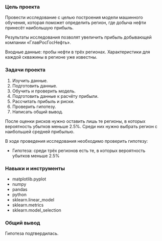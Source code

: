 ### Цель проекта

Провести исследование с целью построения модели машинного обучения, которая поможет определить регион, где добыча нефти принесёт наибольшую прибыль.

Результаты исследования позволят увеличить прибыль добывающей компании «ГлавРосГосНефть».

Входные данные: пробы нефти в трёх регионах. Характеристики для каждой скважины в регионе уже известны.


### Задачи проекта

1. Изучить данные.
2. Подготовить данные.
3. Обучить и проверить модель.
4. Подготовить данные к расчёту прибыли.
5. Рассчитать прибыль и риски.
6. Проверить гипотезу.
7. Написать общий вывод.

После оценки рисков нужно оставить лишь те регионы, в которых вероятность убытков меньше 2.5%. Среди них нужно выбрать регион с наибольшей средней прибылью.

В ходе проведения исследования необходимо проверить гипотезу:

- Гипотеза: среди трёх регионов есть те, в которых вероятность убытков меньше 2.5%


### Навыки и инструменты

- matplotlib.pyplot
- numpy
- pandas
- python
- sklearn.linear_model
- sklearn.metrics
- sklearn.model_selection


### Общий вывод

Гипотеза подтвердилась.
